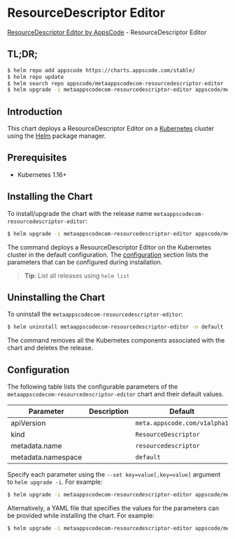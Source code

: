 # ResourceDescriptor Editor

[ResourceDescriptor Editor by AppsCode](https://byte.builders) - ResourceDescriptor Editor

## TL;DR;

```bash
$ helm repo add appscode https://charts.appscode.com/stable/
$ helm repo update
$ helm search repo appscode/metaappscodecom-resourcedescriptor-editor --version=v0.25.0
$ helm upgrade -i metaappscodecom-resourcedescriptor-editor appscode/metaappscodecom-resourcedescriptor-editor -n default --create-namespace --version=v0.25.0
```

## Introduction

This chart deploys a ResourceDescriptor Editor on a [Kubernetes](http://kubernetes.io) cluster using the [Helm](https://helm.sh) package manager.

## Prerequisites

- Kubernetes 1.16+

## Installing the Chart

To install/upgrade the chart with the release name `metaappscodecom-resourcedescriptor-editor`:

```bash
$ helm upgrade -i metaappscodecom-resourcedescriptor-editor appscode/metaappscodecom-resourcedescriptor-editor -n default --create-namespace --version=v0.25.0
```

The command deploys a ResourceDescriptor Editor on the Kubernetes cluster in the default configuration. The [configuration](#configuration) section lists the parameters that can be configured during installation.

> **Tip**: List all releases using `helm list`

## Uninstalling the Chart

To uninstall the `metaappscodecom-resourcedescriptor-editor`:

```bash
$ helm uninstall metaappscodecom-resourcedescriptor-editor -n default
```

The command removes all the Kubernetes components associated with the chart and deletes the release.

## Configuration

The following table lists the configurable parameters of the `metaappscodecom-resourcedescriptor-editor` chart and their default values.

|     Parameter      | Description |                 Default                 |
|--------------------|-------------|-----------------------------------------|
| apiVersion         |             | <code>meta.appscode.com/v1alpha1</code> |
| kind               |             | <code>ResourceDescriptor</code>         |
| metadata.name      |             | <code>resourcedescriptor</code>         |
| metadata.namespace |             | <code>default</code>                    |


Specify each parameter using the `--set key=value[,key=value]` argument to `helm upgrade -i`. For example:

```bash
$ helm upgrade -i metaappscodecom-resourcedescriptor-editor appscode/metaappscodecom-resourcedescriptor-editor -n default --create-namespace --version=v0.25.0 --set apiVersion=meta.appscode.com/v1alpha1
```

Alternatively, a YAML file that specifies the values for the parameters can be provided while
installing the chart. For example:

```bash
$ helm upgrade -i metaappscodecom-resourcedescriptor-editor appscode/metaappscodecom-resourcedescriptor-editor -n default --create-namespace --version=v0.25.0 --values values.yaml
```
